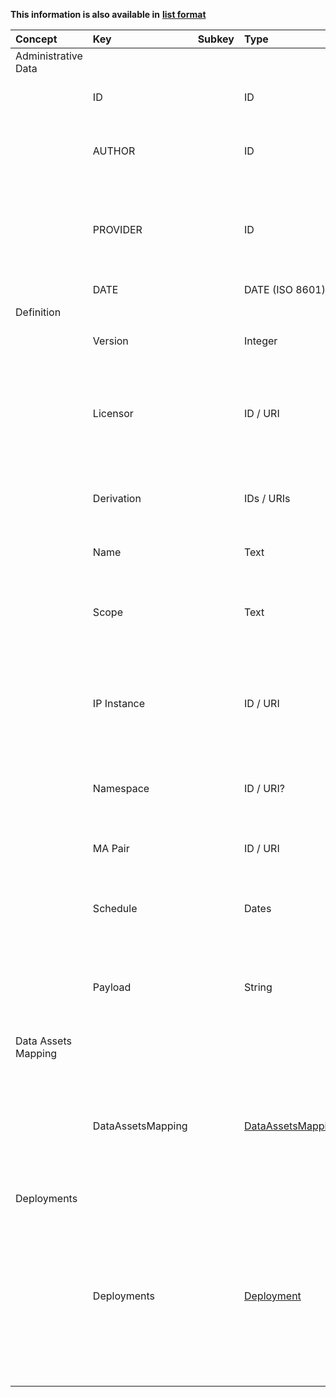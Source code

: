 
<style>
  .md-content__button {
    display: none;
  }
</style>

**This information is also available in** **[list format](/attributes/dma_tuple/)**

| Concept             | Key               | Subkey   | Type                                         | Example Value                                                                                                                                                                                                                                                                                                                                                                                                                                                                                                                                     | Comment                                                                                                                             | Condition   |
|:--------------------|:------------------|:---------|:---------------------------------------------|:--------------------------------------------------------------------------------------------------------------------------------------------------------------------------------------------------------------------------------------------------------------------------------------------------------------------------------------------------------------------------------------------------------------------------------------------------------------------------------------------------------------------------------------------------|:------------------------------------------------------------------------------------------------------------------------------------|:------------|
| Administrative Data |                   |          |                                              |                                                                                                                                                                                                                                                                                                                                                                                                                                                                                                                                                   |                                                                                                                                     |             |
|                     | ID                |          | ID                                           | "DMAID_MYDMA"                                                                                                                                                                                                                                                                                                                                                                                                                                                                                                                                     | Unique identifier of the asset.                                                                                                     | auto        |
|                     | AUTHOR            |          | ID                                           | UUID                                                                                                                                                                                                                                                                                                                                                                                                                                                                                                                                              | Unique identifier of the user who created this record                                                                               | auto        |
|                     | PROVIDER          |          | ID                                           | UUID                                                                                                                                                                                                                                                                                                                                                                                                                                                                                                                                              | Legal entity who provides the asset (owner). It is the affiliation of the author by default.                                        | auto        |
|                     | DATE              |          | DATE (ISO 8601)                              | 2022-04-28T08:11:53+00:00                                                                                                                                                                                                                                                                                                                                                                                                                                                                                                                         | Date of asset registration.                                                                                                         | auto        |
| Definition          |                   |          |                                              |                                                                                                                                                                                                                                                                                                                                                                                                                                                                                                                                                   |                                                                                                                                     |             |
|                     | Version           |          | Integer                                      | 21                                                                                                                                                                                                                                                                                                                                                                                                                                                                                                                                                | Version number of the DMA Tuple                                                                                                     |             |
|                     | Licensor          |          | ID / URI                                     | legal_entity_123e4567-e89b-12d3 (auto)                                                                                                                                                                                                                                                                                                                                                                                                                                                                                                            | Identifier of the Legal Entity licensing the the MA Pair (NB: Entity for Licensor is referenced)                                    | auto        |
|                     | Derivation        |          | IDs / URIs                                   | dma_tuple_123e4567-e89b-12d3 (auto)                                                                                                                                                                                                                                                                                                                                                                                                                                                                                                               | In case of derivation, references to parent / child (optional)                                                                      | auto        |
|                     | Name              |          | Text                                         | Pressure drop for the injection in hall 3                                                                                                                                                                                                                                                                                                                                                                                                                                                                                                         | Short name to identify the DMA Tuple                                                                                                | mandatory   |
|                     | Scope             |          | Text                                         | Effectiveness of the mold closing process                                                                                                                                                                                                                                                                                                                                                                                                                                                                                                         | Short description of the scope of the DMA Tuple (human readable)                                                                    | mandatory   |
|                     | IP Instance       |          | ID / URI                                     | ip_instance_123e4567-e89b-12d3                                                                                                                                                                                                                                                                                                                                                                                                                                                                                                                    | Identifier of the IP Instance the DMA Tuple is valid for (NB: Entity for IP Instance is referenced)                                 | mandatory   |
|                     | Namespace         |          | ID / URI?                                    | namespace_123e4567-e89b-12d3                                                                                                                                                                                                                                                                                                                                                                                                                                                                                                                      | Context to interpret the associated information (optional?)                                                                         | optional    |
|                     | MA Pair           |          | ID / URI                                     | "MAID_MYMA"                                                                                                                                                                                                                                                                                                                                                                                                                                                                                                                                       | Identifier of the MA Pair associated to the DMA Tuple                                                                               | mandatory   |
|                     | Schedule          |          | Dates                                        | R90/2021-05-01T00:00:00Z/PT48H                                                                                                                                                                                                                                                                                                                                                                                                                                                                                                                    | Days and hours the DMA Tuple will be active (optional)                                                                              | optional    |
|                     | Payload           |          | String                                       | {‘injectionMold’: ‘Circuit Case’}                                                                                                                                                                                                                                                                                                                                                                                                                                                                                                                 | User-defined key-value pairs: JSON string with additional information (optional)                                                    | optional    |
| Data Assets Mapping |                   |          |                                              |                                                                                                                                                                                                                                                                                                                                                                                                                                                                                                                                                   |                                                                                                                                     |             |
|                     | DataAssetsMapping |          | [DataAssetsMapping](../dataassetsmapping.md) | {<br>  "MSID_MYMS_A": {<br>    "MY_SINK": "DATAID_MYDATA_A",<br>    "MY_STREAM": "DATAID_MYDATA_B"<br>  }<br>}                                                                                                                                                                                                                                                                                                                                                                                                                                    | Mapping required Data assets to Microservices specified in the MA Pair. Not every Microservice needs a Data asset.                  | mandatory   |
| Deployments         |                   |          |                                              |                                                                                                                                                                                                                                                                                                                                                                                                                                                                                                                                                   |                                                                                                                                     |             |
|                     | Deployments       |          | [Deployment](../deployment.md)               | {<br> "A_RISTRA_HOST": {<br>   "name": "RISTRA_CPU_Deployment",<br>   "author": "Maxim Redkin",<br>   "type": "cloudbroker",<br>   "cloudbroker": {<br>     "deployment_id": "16b1e2d4-3a2c-406e-8c45-5637099021f0",<br>     "instance_type_id": "ca727925-a5ca-4697-b2c3-8788d82457d5",<br>     "key_pair_id": "22873697-c9ec-4685-bddc-760436662bce",<br>     "opened_port": "2379,4500,30010,8285,30012,443,10250,30888,30000,6443,22,500,8472,30012,4500,500",<br>     "endpoint": "https://cloudsme-cbp.scaletools.com.ua"<br>  }<br> }<br>} | Mapping of characteristics of the Deployment (i.e. Cloud or Edge infrastructure) for every Microservice associated to the DMA Tuple | mandatory   |